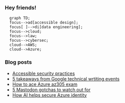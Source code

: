 ### Hey friends!

```mermaid
  graph TD;
  focus-->ad[accessible design];
  focus[ ]-->di[data engineering];
  focus-->cloud;
  focus-->law;
  focus-->cybersec;
  cloud-->AWS;
  cloud-->Azure;
```

### Blog posts
<!-- BLOG-POST-LIST:START -->
- [Accessible security practices](https://tomaszhamerla.com/blog/accessible-security-practices/)
- [5 takeaways from Google technical wrtiting events](https://tomaszhamerla.com/blog/google-technical-writing/)
- [How to ace Azure az305 exam](https://tomaszhamerla.com/blog/az305-prep/)
- [5 Mastodon gotchas to watch out for](https://tomaszhamerla.com/blog/mastodon-gotchas/)
- [How AI helps secure Azure identity](https://tomaszhamerla.com/blog/ai-securing-azure-identity/)
<!-- BLOG-POST-LIST:END -->
